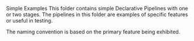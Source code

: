Simple Examples
This folder contains simple Declarative Pipelines with one or two stages. The pipelines in this folder are examples of specific features or useful in testing.

The naming convention is based on the primary feature being exhibited.
